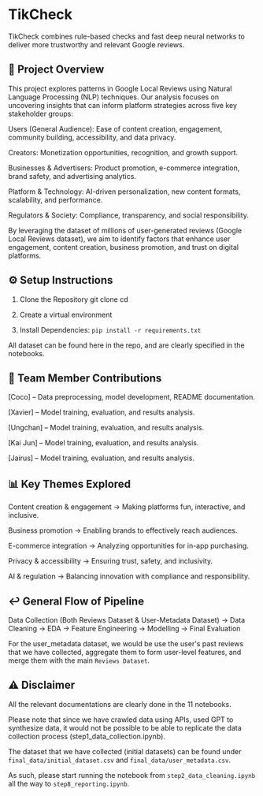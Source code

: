 # TikCheck

TikCheck combines rule-based checks and fast deep neural networks to deliver more trustworthy and relevant Google reviews.


## 📌 Project Overview

This project explores patterns in Google Local Reviews using Natural Language Processing (NLP) techniques. Our analysis focuses on uncovering insights that can inform platform strategies across five key stakeholder groups:

Users (General Audience): Ease of content creation, engagement, community building, accessibility, and data privacy.

Creators: Monetization opportunities, recognition, and growth support.

Businesses & Advertisers: Product promotion, e-commerce integration, brand safety, and advertising analytics.

Platform & Technology: AI-driven personalization, new content formats, scalability, and performance.

Regulators & Society: Compliance, transparency, and social responsibility.

By leveraging the dataset of millions of user-generated reviews (Google Local Reviews dataset), we aim to identify factors that enhance user engagement, content creation, business promotion, and trust on digital platforms.

## ⚙️ Setup Instructions
1. Clone the Repository
git clone <your-repo-link>
cd <your-repo-name>

2. Create a virtual environment

3. Install Dependencies:
`pip install -r requirements.txt`

All dataset can be found here in the repo, and are clearly specified in the notebooks.

## 👥 Team Member Contributions

[Coco] – Data preprocessing, model development, README documentation.

[Xavier] – Model training, evaluation, and results analysis.

[Ungchan] – Model training, evaluation, and results analysis.

[Kai Jun] – Model training, evaluation, and results analysis.

[Jairus] – Model training, evaluation, and results analysis.

## 📊 Key Themes Explored

Content creation & engagement → Making platforms fun, interactive, and inclusive.

Business promotion → Enabling brands to effectively reach audiences.

E-commerce integration → Analyzing opportunities for in-app purchasing.

Privacy & accessibility → Ensuring trust, safety, and inclusivity.

AI & regulation → Balancing innovation with compliance and responsibility.

## ↩️ General Flow of Pipeline

Data Collection (Both Reviews Dataset & User-Metadata Dataset) -> Data Cleaning -> EDA -> Feature Engineering -> Modelling -> Final Evaluation

For the user_metadata dataset, we would be use the user's past reviews that we have collected, aggregate them to form user-level features, and merge them with the main `Reviews Dataset`.

## ⚠️ Disclaimer

All the relevant documentations are clearly done in the 11 notebooks. 

Please note that since we have crawled data using APIs, used GPT to synthesize data, it would not be possible to be able to replicate the data collection process (step1_data_collection.ipynb).

The dataset that we have collected (initial datasets) can be found under `final_data/initial_dataset.csv` and `final_data/user_metadata.csv`.

As such, please start running the notebook from `step2_data_cleaning.ipynb` all the way to `step8_reporting.ipynb`.
